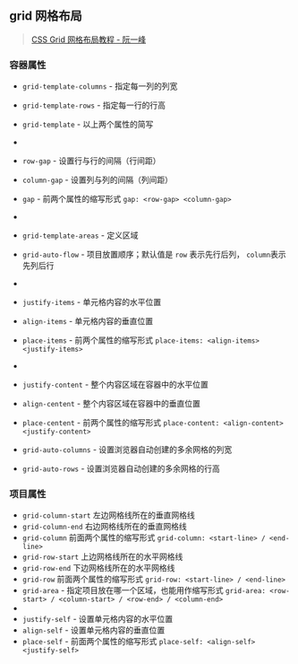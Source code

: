 ## grid 网格布局

> [CSS Grid 网格布局教程 - 阮一峰](https://www.ruanyifeng.com/blog/2019/03/grid-layout-tutorial.html)


### 容器属性

- `grid-template-columns` - 指定每一列的列宽
- `grid-template-rows` - 指定每一行的行高
- `grid-template` - 以上两个属性的简写
- 
- `row-gap` - 设置行与行的间隔（行间距）
- `column-gap` - 设置列与列的间隔（列间距）
- `gap` - 前两个属性的缩写形式  `gap: <row-gap> <column-gap>`
- 
- `grid-template-areas` - 定义区域

- `grid-auto-flow` - 项目放置顺序；默认值是 `row` 表示先行后列， `column`表示先列后行
- 
- `justify-items` - 单元格内容的水平位置
- `align-items` - 单元格内容的垂直位置
- `place-items` - 前两个属性的缩写形式  `place-items: <align-items> <justify-items>`
- 
- `justify-content` - 整个内容区域在容器中的水平位置
- `align-centent` - 整个内容区域在容器中的垂直位置
- `place-centent` - 前两个属性的缩写形式 `place-content: <align-content> <justify-content>`
- `grid-auto-columns` - 设置浏览器自动创建的多余网格的列宽
- `grid-auto-rows` - 设置浏览器自动创建的多余网格的行高

### 项目属性

- `grid-column-start` 左边网格线所在的垂直网格线
- `grid-column-end` 右边网格线所在的垂直网格线
- `grid-column` 前面两个属性的缩写形式 `grid-column: <start-line> / <end-line>`
- `grid-row-start` 上边网格线所在的水平网格线
- `grid-row-end` 下边网格线所在的水平网格线
- `grid-row` 前面两个属性的缩写形式 `grid-row: <start-line> / <end-line>`
- `grid-area` - 指定项目放在哪一个区域，也能用作缩写形式 `grid-area: <row-start> / <column-start> / <row-end> / <column-end>`
- 
- `justify-self` - 设置单元格内容的水平位置
- `align-self` - 设置单元格内容的垂直位置
- `place-self` - 前面两个属性的缩写形式  `place-self: <align-self> <justify-self>`

